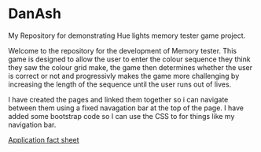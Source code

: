 # DanAsh
My Repository for demonstrating Hue lights memory tester game project.

Welcome to the repository for the development of Memory tester. This game is designed to allow the user to enter the colour sequence they think they saw the colour grid make, the game then determines whether the user is correct or not and progressivly makes the game more challenging by increasing the length of the sequence until the user runs out of lives.

I have created the pages and linked them together so i can navigate between them using a fixed navagation bar at the top of the page.
I have added some bootstrap code so I can use the CSS to for things like my navigation bar.

[Application fact sheet]()

